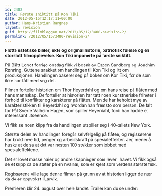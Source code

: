 ```yaml
---
id: 3482
title: Første sniktitt på Kon Tiki
date: 2012-05-15T12:17:11+00:00
author: Hans-Kristian Rangnes
layout: revision
guid: http://filmbloggen.net/2012/05/15/3480-revision-2/
permalink: /2012/05/15/3480-revision-2/
---
```

**Flotte estetiske bilder, ekte og original historie, patriotisk følelse og en storslott filmopplevelse. Kon Tiki imponerte på første sniktitt.**<!--more-->

  
På Blått Lerret forrige onsdag fikk vi besøk av Espen Sandberg og Joachim Rønning. Guttene snakket om handlingen til Kon Tiki og litt om produksjonen. Handlingen baserer seg på boken om Kon Tiki, for de som ikke har fått med seg det.

Filmen forteller historien om Thor Heyerdahl og om hans reise på flåten med hans mannskap. De forteller at historien har tatt noen kunstneriske friheter i forhold til konflikter og karakterer på flåten. Men de har beholdt mye av karakteristikken til Heyerdahl og hvordan han fremsto som person. De falt for Pål Sverre Valheim Hagen, som spiller Heyerdahl, fordi han hadde et interessant utseende.

Vi fikk se noen klipp fra da handlingen utspiller seg i 40-tallets New York.

Største delen av handlingen foregår selvfølgelig på flåten, og regissørene har brukt mye tid, penger og arbeidskraft på spesialeffekter. Jeg mener å huske at de sa at det var nesten 100 stykker som jobbet med spesialeffektene.

Det er lovet masse haier og andre skapninger som lever i havet. Vi fikk også se et klipp da de støter på en hvalhai, som er kjent som verdens største fisk.

Regissørene ville lage denne filmen på grunn av at historien ligger de nær da de er oppvokst i Larvik.

Premieren blir 24. august over hele landet. Trailer kan du se under:

<div class="video-shortcode">
</div>